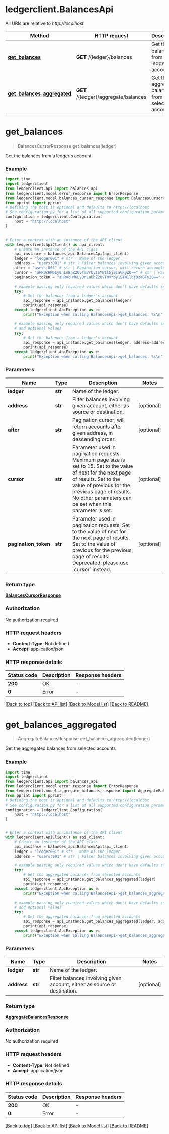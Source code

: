 # ledgerclient.BalancesApi

All URIs are relative to *http://localhost*

Method | HTTP request | Description
------------- | ------------- | -------------
[**get_balances**](BalancesApi.md#get_balances) | **GET** /{ledger}/balances | Get the balances from a ledger&#39;s account
[**get_balances_aggregated**](BalancesApi.md#get_balances_aggregated) | **GET** /{ledger}/aggregate/balances | Get the aggregated balances from selected accounts


# **get_balances**
> BalancesCursorResponse get_balances(ledger)

Get the balances from a ledger's account

### Example


```python
import time
import ledgerclient
from ledgerclient.api import balances_api
from ledgerclient.model.error_response import ErrorResponse
from ledgerclient.model.balances_cursor_response import BalancesCursorResponse
from pprint import pprint
# Defining the host is optional and defaults to http://localhost
# See configuration.py for a list of all supported configuration parameters.
configuration = ledgerclient.Configuration(
    host = "http://localhost"
)


# Enter a context with an instance of the API client
with ledgerclient.ApiClient() as api_client:
    # Create an instance of the API class
    api_instance = balances_api.BalancesApi(api_client)
    ledger = "ledger001" # str | Name of the ledger.
    address = "users:001" # str | Filter balances involving given account, either as source or destination. (optional)
    after = "users:003" # str | Pagination cursor, will return accounts after given address, in descending order. (optional)
    cursor = "aHR0cHM6Ly9nLnBhZ2UvTmVrby1SYW1lbj9zaGFyZQ==" # str | Parameter used in pagination requests. Maximum page size is set to 15. Set to the value of next for the next page of results. Set to the value of previous for the previous page of results. No other parameters can be set when this parameter is set.  (optional)
    pagination_token = "aHR0cHM6Ly9nLnBhZ2UvTmVrby1SYW1lbj9zaGFyZQ==" # str | Parameter used in pagination requests. Set to the value of next for the next page of results. Set to the value of previous for the previous page of results. Deprecated, please use `cursor` instead. (optional)

    # example passing only required values which don't have defaults set
    try:
        # Get the balances from a ledger's account
        api_response = api_instance.get_balances(ledger)
        pprint(api_response)
    except ledgerclient.ApiException as e:
        print("Exception when calling BalancesApi->get_balances: %s\n" % e)

    # example passing only required values which don't have defaults set
    # and optional values
    try:
        # Get the balances from a ledger's account
        api_response = api_instance.get_balances(ledger, address=address, after=after, cursor=cursor, pagination_token=pagination_token)
        pprint(api_response)
    except ledgerclient.ApiException as e:
        print("Exception when calling BalancesApi->get_balances: %s\n" % e)
```


### Parameters

Name | Type | Description  | Notes
------------- | ------------- | ------------- | -------------
 **ledger** | **str**| Name of the ledger. |
 **address** | **str**| Filter balances involving given account, either as source or destination. | [optional]
 **after** | **str**| Pagination cursor, will return accounts after given address, in descending order. | [optional]
 **cursor** | **str**| Parameter used in pagination requests. Maximum page size is set to 15. Set to the value of next for the next page of results. Set to the value of previous for the previous page of results. No other parameters can be set when this parameter is set.  | [optional]
 **pagination_token** | **str**| Parameter used in pagination requests. Set to the value of next for the next page of results. Set to the value of previous for the previous page of results. Deprecated, please use &#x60;cursor&#x60; instead. | [optional]

### Return type

[**BalancesCursorResponse**](BalancesCursorResponse.md)

### Authorization

No authorization required

### HTTP request headers

 - **Content-Type**: Not defined
 - **Accept**: application/json


### HTTP response details

| Status code | Description | Response headers |
|-------------|-------------|------------------|
**200** | OK |  -  |
**0** | Error |  -  |

[[Back to top]](#) [[Back to API list]](../README.md#documentation-for-api-endpoints) [[Back to Model list]](../README.md#documentation-for-models) [[Back to README]](../README.md)

# **get_balances_aggregated**
> AggregateBalancesResponse get_balances_aggregated(ledger)

Get the aggregated balances from selected accounts

### Example


```python
import time
import ledgerclient
from ledgerclient.api import balances_api
from ledgerclient.model.error_response import ErrorResponse
from ledgerclient.model.aggregate_balances_response import AggregateBalancesResponse
from pprint import pprint
# Defining the host is optional and defaults to http://localhost
# See configuration.py for a list of all supported configuration parameters.
configuration = ledgerclient.Configuration(
    host = "http://localhost"
)


# Enter a context with an instance of the API client
with ledgerclient.ApiClient() as api_client:
    # Create an instance of the API class
    api_instance = balances_api.BalancesApi(api_client)
    ledger = "ledger001" # str | Name of the ledger.
    address = "users:001" # str | Filter balances involving given account, either as source or destination. (optional)

    # example passing only required values which don't have defaults set
    try:
        # Get the aggregated balances from selected accounts
        api_response = api_instance.get_balances_aggregated(ledger)
        pprint(api_response)
    except ledgerclient.ApiException as e:
        print("Exception when calling BalancesApi->get_balances_aggregated: %s\n" % e)

    # example passing only required values which don't have defaults set
    # and optional values
    try:
        # Get the aggregated balances from selected accounts
        api_response = api_instance.get_balances_aggregated(ledger, address=address)
        pprint(api_response)
    except ledgerclient.ApiException as e:
        print("Exception when calling BalancesApi->get_balances_aggregated: %s\n" % e)
```


### Parameters

Name | Type | Description  | Notes
------------- | ------------- | ------------- | -------------
 **ledger** | **str**| Name of the ledger. |
 **address** | **str**| Filter balances involving given account, either as source or destination. | [optional]

### Return type

[**AggregateBalancesResponse**](AggregateBalancesResponse.md)

### Authorization

No authorization required

### HTTP request headers

 - **Content-Type**: Not defined
 - **Accept**: application/json


### HTTP response details

| Status code | Description | Response headers |
|-------------|-------------|------------------|
**200** | OK |  -  |
**0** | Error |  -  |

[[Back to top]](#) [[Back to API list]](../README.md#documentation-for-api-endpoints) [[Back to Model list]](../README.md#documentation-for-models) [[Back to README]](../README.md)

